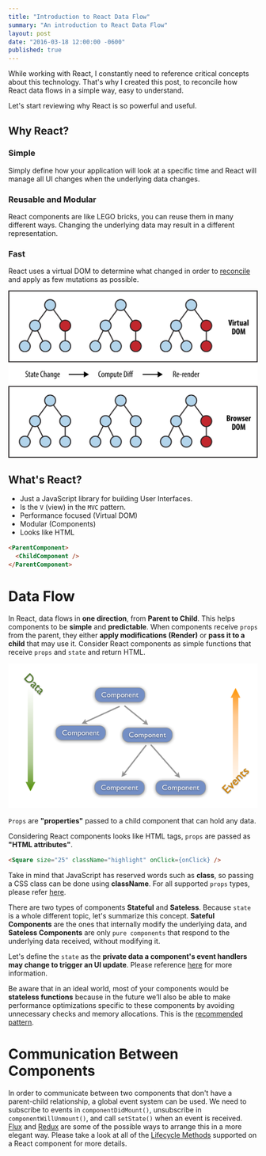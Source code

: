 ```yaml
---
title: "Introduction to React Data Flow"
summary: "An introduction to React Data Flow"
layout: post
date: "2016-03-18 12:00:00 -0600"
published: true
---
```

While working with React, I constantly need to reference critical concepts about this technology. That's why I created this post, to reconcile how React data flows in a simple way, easy to understand.

Let's start reviewing why React is so powerful and useful.

## Why React?

### Simple
Simply define how your application will look at a specific time and React will manage all UI changes when the underlying data changes.

### Reusable and Modular

React components are like LEGO bricks, you can reuse them in many different ways. Changing the underlying data may result in a different representation.

### Fast

React uses a virtual DOM to determine what changed in order to [reconcile](https://facebook.github.io/react/docs/reconciliation.html) and apply as few mutations as possible.

![React Virtual Dom](/assets/posts/2016-04-01/react-virtual-dom.png)

## What's React?

* Just a JavaScript library for building User Interfaces.
* Is the `V` (view) in the `MVC` pattern.
* Performance focused (Virtual DOM)
* Modular (Components)
* Looks like HTML

```html
<ParentComponent>
  <ChildComponent />
</ParentComponent>
```

# Data Flow

In React, data flows in **one direction**, from **Parent to Child**.  This helps components to be **simple** and **predictable**.  When components receive `props` from the parent, they either **apply modifications (Render)** or **pass it to a child** that may use it. Consider React components as simple functions that receive `props` and `state` and return HTML.

![React Data Flow](/assets/posts/2016-04-01/react-data-flow.png)

`Props` are **"properties"** passed to a child component that can hold any data.

Considering React components looks like HTML tags, `props` are passed as **"HTML attributes"**.

```html
<Square size="25" className="highlight" onClick={onClick} />
```

Take in mind that JavaScript has reserved words such as **class**, so passing a CSS class can be done using **className**. For all supported `props` types, please refer [here](https://facebook.github.io/react/docs/reusable-components.html#prop-validation).

There are two types of components **Stateful** and **Sateless**.  Because `state` is a whole different topic, let's summarize this concept.  **Sateful Components** are the ones that internally modify the underlying data, and **Sateless Components** are only `pure components` that respond to the underlying data received, without modifying it.

Let's define the `state` as the **private data a component's event handlers may change to trigger an UI update**. Please reference [here](https://facebook.github.io/react/docs/interactivity-and-dynamic-uis.html#how-state-works) for more information.

Be aware that in an ideal world, most of your components would be **stateless functions** because in the future we’ll also be able to make performance optimizations specific to these components by avoiding unnecessary checks and memory allocations. This is the [recommended pattern](https://facebook.github.io/react/docs/reusable-components.html#stateless-functions).

# Communication Between Components

In order to communicate between two components that don't have a parent-child relationship, a global event system can be used. We need to subscribe to events in `componentDidMount()`, unsubscribe in `componentWillUnmount()`, and call `setState()` when an event is received.  [Flux](https://facebook.github.io/flux/docs/overview.html) and [Redux](http://redux.js.org/index.html) are some of the possible ways to arrange this in a more elegant way.  Please take a look at all of the [Lifecycle Methods](https://facebook.github.io/react/docs/component-specs.html#lifecycle-methods) supported on a React component for more details.
